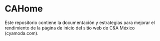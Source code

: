 # CAHome
Este repositorio contiene la documentación y estrategias para mejorar el rendimiento de la página de inicio del sitio web de C&amp;A México (cyamoda.com).
